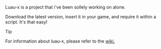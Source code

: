Luau-x is a project that i've been sollely working on alone.

Download the latest version, insert it in your game, and require it within a script. It's that easy!

> [!TIP]
> For information about luau-x, please refer to the [wiki.](https://github.com/Uxianity/luau-x/wiki)
